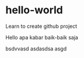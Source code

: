# hello-world
Learn to create github project

Hello apa kabar
baik-baik saja

bsdvvasd
asdasdsa
asgd
